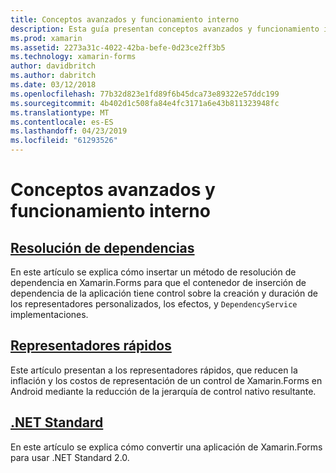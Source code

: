 ```yaml
---
title: Conceptos avanzados y funcionamiento interno
description: Esta guía presentan conceptos avanzados y funcionamiento interno de Xamarin.Forms. Actualmente incluye artículos sobre los representadores rápidos y .NET Standard.
ms.prod: xamarin
ms.assetid: 2273a31c-4022-42ba-befe-0d23ce2ff3b5
ms.technology: xamarin-forms
author: davidbritch
ms.author: dabritch
ms.date: 03/12/2018
ms.openlocfilehash: 77b32d823e1fd89f6b45dca73e89322e57ddc199
ms.sourcegitcommit: 4b402d1c508fa84e4fc3171a6e43b811323948fc
ms.translationtype: MT
ms.contentlocale: es-ES
ms.lasthandoff: 04/23/2019
ms.locfileid: "61293526"
---
```

# <a name="advanced-concepts--internals"></a>Conceptos avanzados y funcionamiento interno

## <a name="dependency-resolutiondependency-resolutionmd"></a>[Resolución de dependencias](dependency-resolution.md)

En este artículo se explica cómo insertar un método de resolución de dependencia en Xamarin.Forms para que el contenedor de inserción de dependencia de la aplicación tiene control sobre la creación y duración de los representadores personalizados, los efectos, y `DependencyService` implementaciones.

## <a name="fast-renderersfast-renderersmd"></a>[Representadores rápidos](fast-renderers.md)

Este artículo presentan a los representadores rápidos, que reducen la inflación y los costos de representación de un control de Xamarin.Forms en Android mediante la reducción de la jerarquía de control nativo resultante.

## <a name="net-standardnet-standardmd"></a>[.NET Standard](net-standard.md)

En este artículo se explica cómo convertir una aplicación de Xamarin.Forms para usar .NET Standard 2.0.
